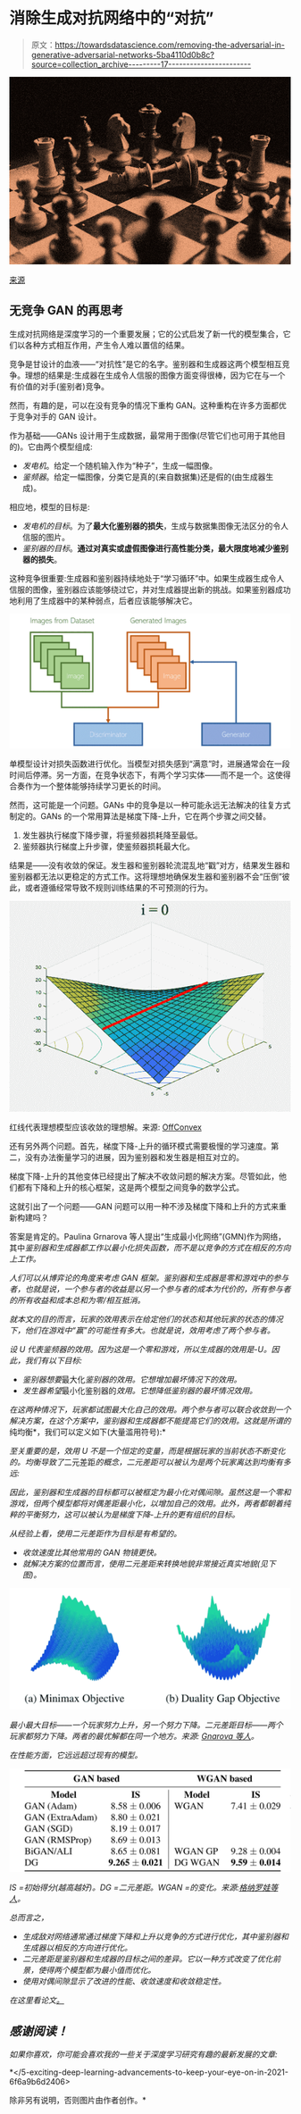 # 消除生成对抗网络中的“对抗”

> 原文：<https://towardsdatascience.com/removing-the-adversarial-in-generative-adversarial-networks-5ba4110d0b8c?source=collection_archive---------17----------------------->

![](img/0d3da623f4b1b0cb855cff15a6e0b74e.png)

[来源](https://unsplash.com/photos/nAjil1z3eLk)

## 无竞争 GAN 的再思考

生成对抗网络是深度学习的一个重要发展；它的公式启发了新一代的模型集合，它们以各种方式相互作用，产生令人难以置信的结果。

竞争是甘设计的血液——“对抗性”是它的名字。鉴别器和生成器这两个模型相互竞争。理想的结果是:生成器在生成令人信服的图像方面变得很棒，因为它在与一个有价值的对手(鉴别者)竞争。

然而，有趣的是，可以在没有竞争的情况下重构 GAN。这种重构在许多方面都优于竞争对手的 GAN 设计。

作为基础——GANs 设计用于生成数据，最常用于图像(尽管它们也可用于其他目的)。它由两个模型组成:

*   *发电机*。给定一个随机输入作为“种子”，生成一幅图像。
*   *鉴频器*。给定一幅图像，分类它是真的(来自数据集)还是假的(由生成器生成)。

相应地，模型的目标是:

*   *发电机的目标*。为了**最大化鉴别器的损失**，生成与数据集图像无法区分的令人信服的图片。
*   *鉴别器的目标*。**通过对真实或虚假图像进行高性能分类，最大限度地减少鉴别器的损失**。

这种竞争很重要:生成器和鉴别器持续地处于“学习循环”中。如果生成器生成令人信服的图像，鉴别器应该能够绕过它，并对生成器提出新的挑战。如果鉴别器成功地利用了生成器中的某种弱点，后者应该能够解决它。

![](img/183b0c1093eb902ba9c09e680b510d89.png)

单模型设计对损失函数进行优化。当模型对损失感到“满意”时，进展通常会在一段时间后停滞。另一方面，在竞争状态下，有两个学习实体——而不是一个。这使得合奏作为一个整体能够持续学习更长的时间。

然而，这可能是一个问题。GANs 中的竞争是以一种可能永远无法解决的往复方式制定的。GANs 的一个常用算法是梯度下降-上升，它在两个步骤之间交替。

1.  发生器执行梯度下降步骤，将鉴频器损耗降至最低。
2.  鉴频器执行梯度上升步骤，使鉴频器损耗最大化。

结果是——没有收敛的保证。发生器和鉴别器轮流混乱地“戳”对方，结果发生器和鉴别器都无法以更稳定的方式工作。这将理想地确保发生器和鉴别器不会“压倒”彼此，或者遵循经常导致不规则训练结果的不可预测的行为。

![](img/63449bb89c28c543719569d6947eda5d.png)

红线代表理想模型应该收敛的理想解。来源: [OffConvex](http://www.offconvex.org/assets/GDA_spiral_2.gif)

还有另外两个问题。首先，梯度下降-上升的循环模式需要极慢的学习速度。第二，没有办法衡量学习的进展，因为鉴别器和发生器是相互对立的。

梯度下降-上升的其他变体已经提出了解决不收敛问题的解决方案。尽管如此，他们都有下降和上升的核心框架，这是两个模型之间竞争的数学公式。

这就引出了一个问题——GAN 问题可以用一种不涉及梯度下降和上升的方式来重新构建吗？

答案是肯定的。Paulina Grnarova 等人提出“生成最小化网络”(GMN)作为网络，其中*鉴别器和生成器都工作以最小化损失函数，而不是以竞争的方式在相反的方向上工作。*

*人们可以从博弈论的角度来考虑 GAN 框架。鉴别器和生成器是零和游戏中的参与者，也就是说，一个参与者的收益是以另一个参与者的成本为代价的，所有参与者的所有收益和成本总和为零/相互抵消。*

*就本文的目的而言，玩家的效用表示在给定他们的状态和其他玩家的状态的情况下，他们在游戏中“赢”的可能性有多大。也就是说，效用考虑了两个参与者。*

*设 *U* 代表鉴频器的效用。因为这是一个零和游戏，所以生成器的效用是-*U*。因此，我们有以下目标:*

*   *鉴别器想要*最大化*鉴别器的效用。它想增加最坏情况下的效用。*
*   *发生器希望*最小化鉴别器的*效用。它想降低鉴别器的最坏情况效用。*

*在这两种情况下，玩家都试图最大化自己的效用。两个参与者可以联合收敛到一个解决方案，在这个方案中，鉴别器和生成器都不能提高它们的效用。这就是所谓的*纯均衡*，我们可以定义如下(大量滥用符号):*

*至关重要的是，效用 *U* 不是一个恒定的变量，而是根据玩家的当前状态不断变化的。均衡导致了*二元差距*的概念，二元差距可以被认为是两个玩家离达到均衡有多远:*

*因此，鉴别器和生成器的目标都可以被框定为最小化对偶间隙。虽然这是一个零和游戏，但两个模型都将对偶差距最小化，以增加自己的效用。此外，两者都朝着纯粹的平衡努力，这可以被认为是梯度下降-上升的更有组织的目标。*

*从经验上看，使用二元差距作为目标是有希望的。*

*   *收敛速度比其他常用的 GAN 物镜更快。*
*   *就解决方案的位置而言，使用二元差距来转换地貌非常接近真实地貌(见下图)。*

*![](img/2cf7a4c3df79d292955cbbee117f3938.png)*

*最小最大目标——一个玩家努力上升，另一个努力下降。二元差距目标——两个玩家都努力下降。两者的最优解都在同一个地方。来源: [Gnarova 等人](https://arxiv.org/pdf/2103.12685.pdf)。*

*在性能方面，它远远超过现有的模型。*

*![](img/80e9959d8075af17907d6c5bfc6afb84.png)*

*IS =初始得分(越高越好)。DG =二元差距。WGAN =的变化。来源:[格纳罗娃等人](https://arxiv.org/pdf/2103.12685.pdf)。*

*总而言之，*

*   *生成敌对网络通常通过梯度下降和上升以竞争的方式进行优化，其中鉴别器和生成器以相反的方向进行优化。*
*   *二元差距是鉴别器和生成器的目标之间的差异。它以一种方式改变了优化前景，使得两个模型都为最小值而优化。*
*   *使用对偶间隙显示了改进的性能、收敛速度和收敛稳定性。*

*在这里看论文[。](https://arxiv.org/pdf/2103.12685.pdf)*

## *感谢阅读！*

*如果你喜欢，你可能会喜欢我的一些关于深度学习研究有趣的最新发展的文章:*

*</5-exciting-deep-learning-advancements-to-keep-your-eye-on-in-2021-6f6a9b6d2406>  </turning-non-image-data-into-images-for-classification-is-surprisingly-effective-70ce82cfee27>  

除非另有说明，否则图片由作者创作。*